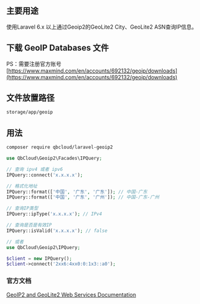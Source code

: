 ## 主要用途
使用Laravel 6.x 以上通过Geoip2的GeoLite2 City、GeoLite2 ASN查询IP信息。

## 下载 GeoIP Databases 文件
PS：需要注册官方账号\
[https://www.maxmind.com/en/accounts/692132/geoip/downloads](https://www.maxmind.com/en/accounts/692132/geoip/downloads) 

## 文件放置路径
``` bash
storage/app/geoip
```

## 用法
``` bash
composer require qbcloud/laravel-geoip2
```

```php
use QbCloud\Geoip2\Facades\IPQuery;

// 查询 ipv4 或者 ipv6
IPQuery::connect('x.x.x.x');

// 格式化地址
IPQuery::format(['中国', '广东', '广东']); // 中国-广东
IPQuery::format(['中国', '广东', '广州']); // 中国-广东-广州

// 查询IP类型
IPQuery::ipType('x.x.x.x'); // IPv4

// 查询是否是有效IP
IPQuery::isValid('x.x.x.x'); // false

// 或者
use QbCloud\Geoip2\IPQuery;

$client = new IPQuery();
$client->connect('2xx6:4xx0:0:1x3::a0');
```

### 官方文档
[GeoIP2 and GeoLite2 Web Services Documentation](https://dev.maxmind.com/geoip/docs/web-services#request-and-response-api-references)
